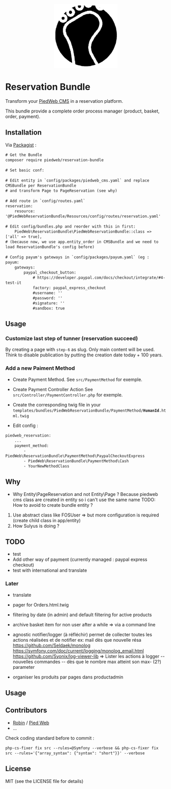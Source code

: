 <p align="center"><a href="https://piedweb.com">
<img src="https://raw.githubusercontent.com/PiedWeb/piedweb-devoluix-theme/master/src/img/logo_title.png" width="200" height="200" alt="PiedWeb.com" />
</a></p>

# Reservation Bundle

Transform your [PiedWeb CMS](https://github.com/PiedWeb/CMS) in a reservation platform.

This bundle provide a complete order process manager (product, basket, order, payment).

## Installation

Via [Packagist](https://packagist.org/packages/piedweb/reservation-bundle) :

```
# Get the Bundle
composer require piedweb/reservation-bundle

# Set basic conf:

# Edit entity in `config/packages/piedweb_cms.yaml` and replace CMSBundle per ReservationBundle
# and transform Page to PageReservation (see why)

# Add route in `config/routes.yaml`
reservation:
    resource: '@PiedWebReservationBundle/Resources/config/routes/reservation.yaml'

# Edit config/bundles.php and reorder with this in first:
    PiedWeb\ReservationBundle\PiedWebReservationBundle::class => ['all' => true],
# (because now, we use app.entity_order in CMSBundle and we need to load ReservationBundle's config before)

# Config payum's gateways in `config/packages/payum.yaml` (eg :
payum:
    gateways:
        paypal_checkout_button:
            # https://developer.paypal.com/docs/checkout/integrate/#4-test-it
            factory: paypal_express_checkout
            #username: ''
            #password: ''
            #signature: ''
            #sandbox: true

```



## Usage

### Customize last step of tunner (reservation succeed)

By creating a page with `step-6` as slug. Only main content will be used.
Think to disable publication by putting the creation date today + 100 years.

### Add a new Paiment Method

- Create Payment Method. See `src/PaymentMethod` for exemple.
- Create Payment Controller Action See `src/Controller/PaymentController.php` for exemple.
- Create the corresponding twig file in your `templates/bundles/PiedWebReservationBundle/PaymentMethod/`**`HumanId`**`.html.twig`

- Edit config :
```
piedweb_reservation:
    ...
    payment_method:
        - PiedWeb\ReservationBundle\PaymentMethod\PaypalCheckoutExpress
        - PiedWeb\ReservationBundle\PaymentMethod\Cash
        - YourNewMethodClass
```

## Why

- Why Entity\PageReservation and not Entity\Page ?
Because piedweb cms class are created in entity so i can't use the same name
TODO: How to avoid to create bundle entity ?
1. Use abstract class like FOSUser => but more configuration is required (create child class in app/entity)
2. How Sulyus is doing ?


## TODO
- test
- Add other way of payment (currently managed : paypal express checkout)
- test with international and translate

### Later

- translate

- pager for Orders.html.twig

- filtering by date (in admin) and default filtering for active products
- archive basket item for non user after a while => via a command line

- agnostic notifier/logger (à réfléchir)
   permet de collecter toutes les actions réalisées et de notifier ex: mail dès que nouvelle résa
    https://github.com/Seldaek/monolog
    https://symfony.com/doc/current/logging/monolog_email.html
    https://github.com/Syonix/log-viewer-lib
=> Lister les actions à logger
-- nouvelles commandes
-- dès que le nombre max atteint son max- (2?) parameter

- organiser les produits par pages dans productadmin

## Usage



## Contributors

* [Robin](https://www.robin-d.fr/) / [Pied Web](https://piedweb.com)
* ...

Check coding standard before to commit :
```
php-cs-fixer fix src --rules=@Symfony --verbose && php-cs-fixer fix src --rules='{"array_syntax": {"syntax": "short"}}' --verbose
```



## License

MIT (see the LICENSE file for details)
